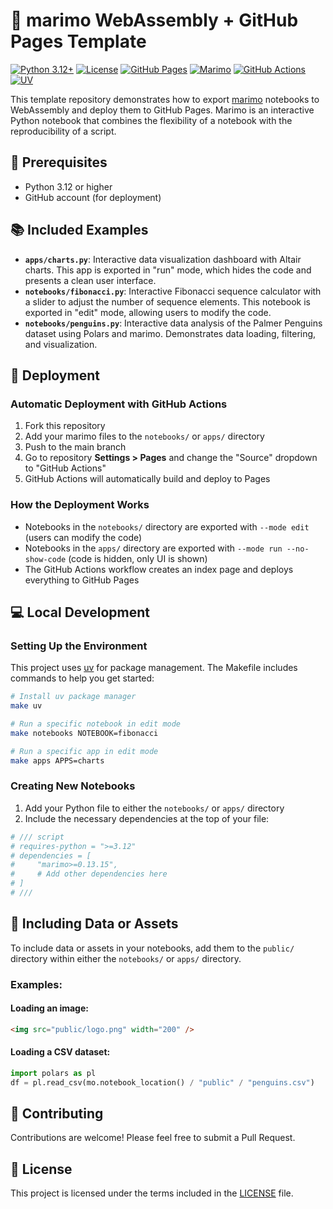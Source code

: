 # 🚀 marimo WebAssembly + GitHub Pages Template

[![Python 3.12+](https://img.shields.io/badge/python-3.12+-blue.svg)](https://www.python.org/downloads/)
[![License](https://img.shields.io/badge/License-Apache_2.0-blue.svg)](LICENSE)
[![GitHub Pages](https://img.shields.io/badge/GitHub%20Pages-Deployed-green?logo=github)](https://pages.github.com/)
[![Marimo](https://img.shields.io/badge/marimo-0.13.15+-orange.svg)](https://marimo.io)
[![GitHub Actions](https://img.shields.io/badge/GitHub%20Actions-Enabled-2088FF?logo=github-actions&logoColor=white)](https://github.com/features/actions)
[![UV](https://img.shields.io/badge/UV-Package%20Manager-blueviolet)](https://github.com/astral-sh/uv)

This template repository demonstrates how to export [marimo](https://marimo.io) notebooks to WebAssembly and 
deploy them to GitHub Pages. Marimo is an interactive Python notebook that combines the flexibility 
of a notebook with the reproducibility of a script.

## 🧰 Prerequisites

- Python 3.12 or higher
- GitHub account (for deployment)

## 📚 Included Examples

- **`apps/charts.py`**: Interactive data visualization dashboard with Altair charts. This app is exported in "run" mode, which hides the code and presents a clean user interface.
- **`notebooks/fibonacci.py`**: Interactive Fibonacci sequence calculator with a slider to adjust the number of sequence elements. This notebook is exported in "edit" mode, allowing users to modify the code.
- **`notebooks/penguins.py`**: Interactive data analysis of the Palmer Penguins dataset using Polars and marimo. Demonstrates data loading, filtering, and visualization.

## 🚀 Deployment

### Automatic Deployment with GitHub Actions

1. Fork this repository
2. Add your marimo files to the `notebooks/` or `apps/` directory
3. Push to the main branch
4. Go to repository **Settings > Pages** and change the "Source" dropdown to "GitHub Actions"
5. GitHub Actions will automatically build and deploy to Pages

### How the Deployment Works

- Notebooks in the `notebooks/` directory are exported with `--mode edit` (users can modify the code)
- Notebooks in the `apps/` directory are exported with `--mode run --no-show-code` (code is hidden, only UI is shown)
- The GitHub Actions workflow creates an index page and deploys everything to GitHub Pages

## 💻 Local Development

### Setting Up the Environment

This project uses [uv](https://github.com/astral-sh/uv) for package management. The Makefile includes commands to help you get started:

```bash
# Install uv package manager
make uv

# Run a specific notebook in edit mode
make notebooks NOTEBOOK=fibonacci

# Run a specific app in edit mode
make apps APPS=charts
```

### Creating New Notebooks

1. Add your Python file to either the `notebooks/` or `apps/` directory
2. Include the necessary dependencies at the top of your file:

```python
# /// script
# requires-python = ">=3.12"
# dependencies = [
#     "marimo>=0.13.15",
#     # Add other dependencies here
# ]
# ///
```

## 📁 Including Data or Assets

To include data or assets in your notebooks, add them to the `public/` directory within either the `notebooks/` or `apps/` directory.

### Examples:

#### Loading an image:

```markdown
<img src="public/logo.png" width="200" />
```

#### Loading a CSV dataset:

```python
import polars as pl
df = pl.read_csv(mo.notebook_location() / "public" / "penguins.csv")
```

## 🤝 Contributing

Contributions are welcome! Please feel free to submit a Pull Request.

## 📄 License

This project is licensed under the terms included in the [LICENSE](LICENSE) file.
